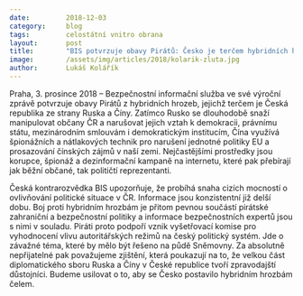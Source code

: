 ```yaml
---
date:         2018-12-03
category:     blog
tags:         celostátní vnitro obrana
layout:       post
title:        "BIS potvrzuje obavy Pirátů: Česko je terčem hybridních hrozeb"
image:        /assets/img/articles/2018/kolarik-zluta.jpg
author:       Lukáš Kolářík
---
```


Praha, 3. prosince 2018 – Bezpečnostní informační služba ve své výroční zprávě potvrzuje obavy Pirátů z hybridních hrozeb, jejichž terčem je Česká republika ze strany Ruska a Číny. Zatímco Rusko se dlouhodobě snaží manipulovat občany ČR a narušovat jejich vztah k demokracii, právnímu státu, mezinárodním smlouvám i demokratickým institucím, Čína využívá špionážních a nátlakových technik pro narušení jednotné politiky EU a prosazování čínských zájmů v naší zemi. Nejčastějšími prostředky jsou korupce, špionáž a dezinformační kampaně na internetu, které pak přebírají jak běžní občané, tak političtí reprezentanti.

Česká kontrarozvědka BIS upozorňuje, že probíhá snaha cizích mocností o ovlivňování politické situace v ČR. Informace jsou konzistentní již delší dobu. Boj proti hybridním hrozbám je přitom pevnou součástí pirátské zahraniční a bezpečnostní politiky a informace bezpečnostních expertů jsou s nimi v souladu. Piráti proto podpoří vznik vyšetřovací komise pro vyhodnocení vlivu autoritářských režimů na český politický systém. Jde o závažné téma, které by mělo být řešeno na půdě Sněmovny. Za absolutně nepřijatelné pak považujeme zjištění, která poukazují na to, že velkou část diplomatického sboru Ruska a Číny v České republice tvoří zpravodajští důstojníci. Budeme usilovat o to, aby se Česko postavilo hybridním hrozbám čelem.

